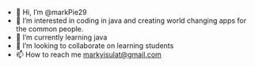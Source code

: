 - 👋 Hi, I’m @markPie29
- 👀 I’m interested in coding in java and creating world changing apps for the common people.
- 🌱 I’m currently learning java
- 💞️ I’m looking to collaborate on learning students
- 📫 How to reach me markyisulat@gmail.com

<!---
markPie29/markPie29 is a ✨ special ✨ repository because its `README.md` (this file) appears on your GitHub profile.
You can click the Preview link to take a look at your changes.
--->
